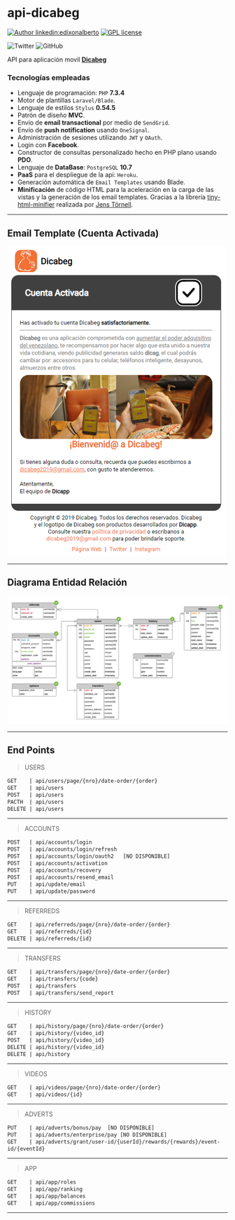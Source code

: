 # api-dicabeg

[![Author linkedin:edixonalberto](https://img.shields.io/badge/author-EdixonAlberto-purple.svg)](https://www.linkedin.com/in/edixonalberto)
[![GPL license](https://img.shields.io/badge/license-GPL-green.svg)](./LICENSE.md)

![Twitter](https://img.shields.io/twitter/follow/EdixonAlbertto.svg?style=social)
![GitHub](https://img.shields.io/github/followers/EdixonAlberto.svg?label=Follow&style=social)

API para aplicación movil **[Dicabeg](https://www.instagram.com/dicabeg/)**

### Tecnologías empleadas

- Lenguaje de programación: `PHP` **7.3.4**
- Motor de plantillas `Laravel/Blade`.
- Lenguaje de estilos `Stylus` **0.54.5**
- Patrón de diseño **MVC**.
- Envío de **email transactional** por medio de `SendGrid`.
- Envío de **push notification** usando `OneSignal`.
- Administración de sesiones utilizando `JWT` y `OAuth`.
- Login con **Facebook**.
- Constructor de consultas personalizado hecho en PHP plano usando **PDO**.
- Lenguaje de **DataBase**: `PostgreSQL` **10.7**
- **PaaS** para el despliegue de la api: `Heroku`.
- Generación automática de `Email Templates` usando Blade.
- **Minificación** de código HTML para la aceleración en la carga de las vistas y la generación de los email templates. Gracias a la librería [tiny-html-minifier](https://github.com/jenstornell/tiny-html-minifier.git) realizada por [Jens Törnell](mailto:webblayout@gmail.com).

---

## Email Template (Cuenta Activada)

![Cuenta Activada](./doc/email-template.png)

---

## Diagrama Entidad Relación

![Diagrama ERD](./doc/ERD-dicabeg.png)

---

## End Points

>USERS

    GET    | api/users/page/{nro}/date-order/{order}
    GET    | api/users
    POST   | api/users
    PACTH  | api/users
    DELETE | api/users
---

>ACCOUNTS

    POST   | api/accounts/login
    POST   | api/accounts/login/refresh
    POST   | api/accounts/login/oauth2   [NO DISPONIBLE]
    POST   | api/accounts/activation
    POST   | api/accounts/recovery
    POST   | api/accounts/resend_email
    PUT    | api/update/email
    PUT    | api/update/password
---

>REFERREDS

    GET    | api/referreds/page/{nro}/date-order/{order}
    GET    | api/referreds/{id}
    DELETE | api/referreds/{id}
---

>TRANSFERS

    GET    | api/transfers/page/{nro}/date-order/{order}
    GET    | api/transfers/{code}
    POST   | api/transfers
    POST   | api/transfers/send_report
---

>HISTORY

    GET    | api/history/page/{nro}/date-order/{order}
    GET    | api/history/{video_id}
    POST   | api/history/{video_id}
    DELETE | api/history/{video_id}
    DELETE | api/history
---

>VIDEOS

    GET    | api/videos/page/{nro}/date-order/{order}
    GET    | api/videos/{id}
---

>ADVERTS

    PUT    | api/adverts/bonus/pay  [NO DISPONIBLE]
    PUT    | api/adverts/enterprise/pay [NO DISPONIBLE]
    GET    | api/adverts/grant/user-id/{userId}/rewards/{rewards}/event-id/{eventId}
---

>APP

    GET    | api/app/roles
    GET    | api/app/ranking
    GET    | api/app/balances
    GET    | api/app/commissions
---
